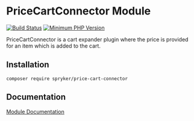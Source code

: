 # PriceCartConnector Module
[![Build Status](https://travis-ci.org/spryker/price-cart-connector.svg)](https://travis-ci.org/spryker/price-cart-connector)
[![Minimum PHP Version](https://img.shields.io/badge/php-%3E%3D%207.2-8892BF.svg)](https://php.net/)

PriceCartConnector is a cart expander plugin where the price is provided for an item which is added to the cart.

## Installation

```
composer require spryker/price-cart-connector
```

## Documentation

[Module Documentation](https://academy.spryker.com/developing_with_spryker/module_guide/checkout_process/cart.html)

